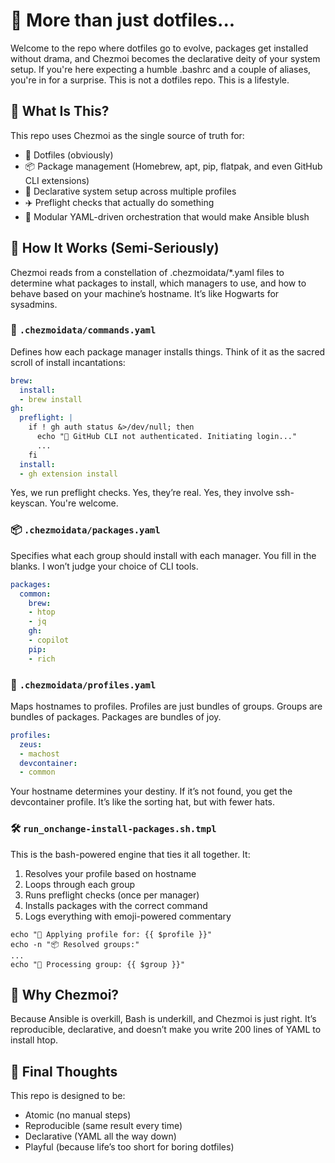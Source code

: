 # :muscle: More than just dotfiles...

Welcome to the repo where dotfiles go to evolve, packages get installed without drama, and Chezmoi becomes the declarative deity of your system setup. If you're here expecting a humble .bashrc and a couple of aliases, you're in for a surprise. This is not a dotfiles repo. This is a lifestyle.

## :rocket: What Is This?

This repo uses Chezmoi as the single source of truth for:

- :open_file_folder: Dotfiles (obviously)
- :package: Package management (Homebrew, apt, pip, flatpak, and even GitHub CLI extensions)
- :brain: Declarative system setup across multiple profiles
- :airplane: Preflight checks that actually do something
- :thread: Modular YAML-driven orchestration that would make Ansible blush

## :jigsaw: How It Works (Semi-Seriously)

Chezmoi reads from a constellation of .chezmoidata/*.yaml files to determine what packages to install, which managers to use, and how to behave based on your machine’s hostname. It’s like Hogwarts for sysadmins.

### :file_folder: `.chezmoidata/commands.yaml`

Defines how each package manager installs things. Think of it as the sacred scroll of install incantations:
```yaml
brew:
  install:
  - brew install
gh:
  preflight: |
    if ! gh auth status &>/dev/null; then
      echo "🔐 GitHub CLI not authenticated. Initiating login..."
      ...
    fi
  install:
  - gh extension install
```
Yes, we run preflight checks. Yes, they’re real. Yes, they involve ssh-keyscan. You're welcome.

### :package: `.chezmoidata/packages.yaml`

Specifies what each group should install with each manager. You fill in the blanks. I won’t judge your choice of CLI tools.
```yaml
packages:
  common:
    brew:
    - htop
    - jq
    gh:
    - copilot
    pip:
    - rich
```
### :dna: `.chezmoidata/profiles.yaml`

Maps hostnames to profiles. Profiles are just bundles of groups. Groups are bundles of packages. Packages are bundles of joy.
```yaml
profiles:
  zeus:
  - machost
  devcontainer:
  - common
```
Your hostname determines your destiny. If it’s not found, you get the devcontainer profile. It’s like the sorting hat, but with fewer hats.

### :hammer_and_wrench: `run_onchange-install-packages.sh.tmpl`

This is the bash-powered engine that ties it all together. It:

1. Resolves your profile based on hostname
2. Loops through each group
3. Runs preflight checks (once per manager)
4. Installs packages with the correct command
5. Logs everything with emoji-powered commentary

```shell
echo "🚀 Applying profile for: {{ $profile }}"
echo -n "📦 Resolved groups:"
...
echo "🔧 Processing group: {{ $group }}"
```

## :thinking: Why Chezmoi?

Because Ansible is overkill, Bash is underkill, and Chezmoi is just right. It’s reproducible, declarative, and doesn’t make you write 200 lines of YAML to install htop.

## :thought_balloon: Final Thoughts

This repo is designed to be:

- Atomic (no manual steps)
- Reproducible (same result every time)
- Declarative (YAML all the way down)
- Playful (because life’s too short for boring dotfiles)
